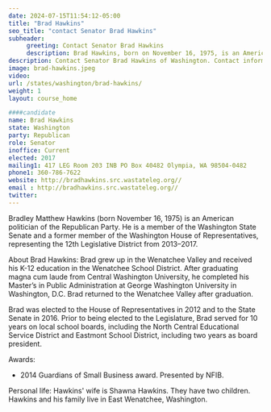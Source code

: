 ```yaml
---
date: 2024-07-15T11:54:12-05:00
title: "Brad Hawkins"
seo_title: "contact Senator Brad Hawkins"
subheader:
     greeting: Contact Senator Brad Hawkins
     description: Brad Hawkins, born on November 16, 1975, is an American politician affiliated with the Republican Party. He has been serving as a member of the Washington State Senate, representing District 12, since January 9, 2017. His current term ends on January 13, 2025.
description: Contact Senator Brad Hawkins of Washington. Contact information for Brad Hawkins includes email address, phone number, and mailing address.
image: brad-hawkins.jpeg
video:
url: /states/washington/brad-hawkins/
weight: 1
layout: course_home

####candidate
name: Brad Hawkins
state: Washington
party: Republican
role: Senator
inoffice: Current
elected: 2017
mailing1: 417 LEG Room 203 INB PO Box 40482 Olympia, WA 98504-0482
phone1: 360-786-7622
website: http://bradhawkins.src.wastateleg.org//
email : http://bradhawkins.src.wastateleg.org//
twitter: 
---
```

Bradley Matthew Hawkins (born November 16, 1975) is an American politician of the Republican Party. He is a member of the Washington State Senate and a former member of the Washington House of Representatives, representing the 12th Legislative District from 2013–2017.

About Brad Hawkins:
Brad grew up in the Wenatchee Valley and received his K-12 education in the Wenatchee School District. After graduating magna cum laude from Central Washington University, he completed his Master’s in Public Administration at George Washington University in Washington, D.C. Brad returned to the Wenatchee Valley after graduation.

Brad was elected to the House of Representatives in 2012 and to the State Senate in 2016. Prior to being elected to the Legislature, Brad served for 10 years on local school boards, including the North Central Educational Service District and Eastmont School District, including two years as board president.

Awards:
- 2014 Guardians of Small Business award. Presented by NFIB.

Personal life:
Hawkins' wife is Shawna Hawkins. They have two children. Hawkins and his family live in East Wenatchee, Washington.
